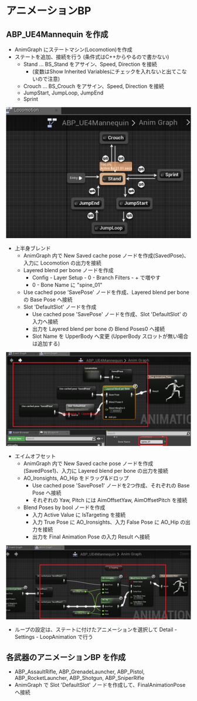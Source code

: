# アニメーションBP

## ABP_UE4Mannequin を作成

* AnimGraph にステートマシン(Locomotion)を作成
* ステートを追加、接続を行う (条件式はC++からやるので書かない)
    * Stand ... BS_Stand をアサイン、Speed, Direction を接続 
        * (変数はShow Inherited Variablesにチェックを入れないと出てこないので注意)
    * Crouch ... BS_Crouch をアサイン、Speed, Direction を接続
    * JumpStart, JumpLoop, JumpEnd
    * Sprint

![画像](AnimBP_StateMachine.png)

* 上半身ブレンド
    * AnimGraph 内で New Saved cache pose ノードを作成(SavedPose)、入力に Locomotion の出力を接続
    * Layered blend per bone ノードを作成
        * Config - Layer Setup - 0 - Branch Filters - + で増やす
        * 0 - Bone Name に "spine_01"
    * Use cached pose 'SavePose' ノードを作成、Layered blend per bone の Base Pose へ接続
    * Slot 'DefaultSlot' ノードを作成
        * Use cached pose 'SavePose' ノードを作成、Slot 'DefaultSlot' の入力へ接続
        * 出力を Layered blend per bone の Blend Poses0 へ接続
        * Slot Name を UpperBody へ変更 (UpperBody スロットが無い場合は追加する)

![画像](AnimBP_LayeredBLend.png)

* エイムオフセット
    * AnimGraph 内で New Saved cache pose ノードを作成(SavedPose1)、入力に Layered blend per bone の出力を接続
    * AO_Ironsights, AO_Hip をドラッグ&ドロップ
        * Use cached pose 'SavePose1' ノードを2つ作成、それぞれの Base Pose へ接続
        * それぞれの Yaw, Pitch には AimOffsetYaw, AimOffsetPitch を接続
    * Blend Poses by bool ノードを作成
        * 入力 Active Value に IsTargeting を接続
        * 入力 True Pose に AO_Ironsights、入力 False Pose に AO_Hip の出力を接続
        * 出力を Final Animation Pose の入力 Result へ接続

![画像](AnimBP_AimOffset.png)

* ループの設定は、ステートに付けたアニメーションを選択して Detail - Settings - LoopAnimation で行う

## 各武器のアニメーションBP を作成
* ABP_AssaultRifle, ABP_GrenadeLauncher, ABP_Pistol, ABP_RocketLauncher, ABP_Shotgun, ABP_SniperRifle
* AnimGraph で Slot 'DefaultSlot' ノードを作成して、FinalAnimationPose へ接続


